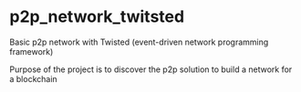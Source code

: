 # p2p_network_twitsted
Basic p2p network with Twisted (event-driven network programming framework)

Purpose of the project is to discover the p2p solution to build a network for a blockchain
